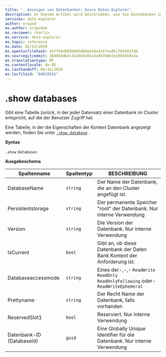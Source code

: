 ```yaml
---
title: '. Anzeigen von Datenbanken: Azure Daten-Explorer'
description: In diesem Artikel wird beschrieben, wie Sie Datenbanken in Azure Daten-Explorer anzeigen.
services: data-explorer
author: orspod
ms.author: orspodek
ms.reviewer: rkarlin
ms.service: data-explorer
ms.topic: reference
ms.date: 02/13/2020
ms.openlocfilehash: e5ff64db05bb85d88ed3da3347ea95cf02b0234b
ms.sourcegitcommit: 3848b8db4c3a16bda91c4a5b7b8b2e1088458a3a
ms.translationtype: MT
ms.contentlocale: de-DE
ms.lasthandoff: 06/16/2020
ms.locfileid: "84818541"
---
```

# <a name="show-databases"></a>.show databases

Gibt eine Tabelle zurück, in der jeder Datensatz einer Datenbank im Cluster entspricht, auf die der Benutzer Zugriff hat.

Eine Tabelle, in der die Eigenschaften der Kontext Datenbank angezeigt werden, finden Sie unter [`.show database`](show-database.md) .

**Syntax**

`.show` `databases`

**Ausgabeschema**

|Spaltenname       |Spaltentyp|BESCHREIBUNG                                                                  |
|------------------|-----------|-----------------------------------------------------------------------------|
|DatabaseName      |`string`   |Der Name der Datenbank, die an den Cluster angefügt ist.                    |
|Persistentstorage |`string`   |Der permanente Speicher "root" der Datenbank. Nur interne Verwendung          |
|Version           |`string`   |Die Version der Datenbank. Nur interne Verwendung                       |
|IsCurrent         |`bool`     |Gibt an, ob diese Datenbank der Daten Bank Kontext der Anforderung ist.                    |
|Databaseaccessmode|`string`   |Eines der-,-,- `ReadWrite` `ReadOnly` `ReadOnlyFollowing` oder-`ReadWriteEphemeral`    |
|Prettyname        |`string`   |Der Recht Name der Datenbank, falls vorhanden                        |
|ReservedSlot1     |`bool`     |Reserviert. Nur interne Verwendung              |
|Datenbank-ID (DatabaseId)        |`guid`     |Eine Globally Unique Identifier für die Datenbank. Nur interne Verwendung          |
